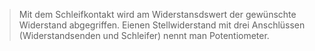 >Mit dem Schleifkontakt wird am Widerstansdswert der gewünschte Widerstand abgegriffen. Eienen Stellwiderstand mit drei Anschlüssen (Widerstandsenden und Schleifer) nennt man Potentiometer.